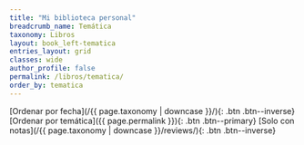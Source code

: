 ```yaml
---
title: "Mi biblioteca personal"
breadcrumb_name: Temática
taxonomy: Libros
layout: book_left-tematica
entries_layout: grid
classes: wide
author_profile: false
permalink: /libros/tematica/
order_by: tematica 
---
```


[Ordenar por fecha](/{{ page.taxonomy | downcase }}/){: .btn .btn--inverse} 
[Ordenar por temática]({{ page.permalink }}){: .btn .btn--primary} 
[Solo con notas](/{{ page.taxonomy | downcase }}/reviews/){: .btn .btn--inverse}



